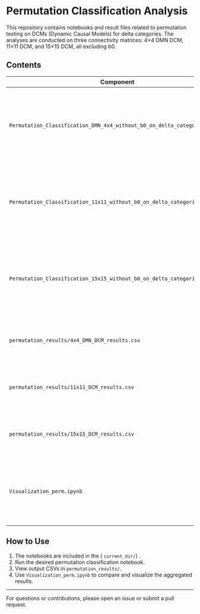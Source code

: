 # Permutation Classification Analysis

This repository contains notebooks and result files related to permutation testing on DCMs (Dynamic Causal Models) for delta categories. The analyses are conducted on three connectivity matrices: 4×4 DMN DCM, 11×11 DCM, and 15×15 DCM, all excluding b0.

## Contents

| Component                                                         | Type       | Description                                                                                                          | Location                         |
|-------------------------------------------------------------------|------------|----------------------------------------------------------------------------------------------------------------------|----------------------------------|
| `Permutation_Classification_DMN_4x4_without_b0_on_delta_categories.ipynb` | Notebook   | Runs permutation testing for the 4×4 DMN DCM (without b0) on delta categories; generates a CSV containing p-value, observed accuracy, and null mean accuracy.  | `current_dir/`                     |
| `Permutation_Classification_11x11_without_b0_on_delta_categories.ipynb`   | Notebook   | Runs permutation testing for the 11×11 DCM (without b0) on delta categories; generates a CSV containing p-value, observed accuracy, and null mean accuracy.   | `current_dir/`                     |
| `Permutation_Classification_15x15_without_b0_on_delta_categories.ipynb`   | Notebook   | Runs permutation testing for the 15×15 DCM (without b0) on delta categories; generates a CSV containing p-value, observed accuracy, and null mean accuracy.   | `current_dir/`                     |
| `permutation_results/4x4_DMN_DCM_results.csv`                      | Output CSV | Contains the p-value, observed accuracy, and null mean accuracy for the 4×4 DMN DCM permutation test.               | `permutation_results/`           |
| `permutation_results/11x11_DCM_results.csv`                        | Output CSV | Contains the p-value, observed accuracy, and null mean accuracy for the 11×11 DCM permutation test.                 | `permutation_results/`           |
| `permutation_results/15x15_DCM_results.csv`                        | Output CSV | Contains the p-value, observed accuracy, and null mean accuracy for the 15×15 DCM permutation test.                 | `permutation_results/`           |
| `Visualization_perm.ipynb`                                        | Notebook   | Aggregates results from all `permutation_results` CSVs and visualizes them as heatmaps and bar charts for an overall relationship overview. | `current_dir/`                     |

## How to Use

1. The notebooks are included in the ( `current_dir/`) .
2. Run the desired permutation classification notebook.
3. View output CSVs in `permutation_results/`.
4. Use `Visualization_perm.ipynb` to compare and visualize the aggregated results.

---

For questions or contributions, please open an issue or submit a pull request.
